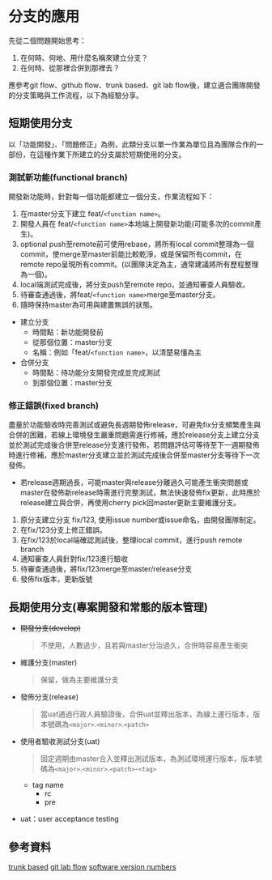 # 分支的應用

先從二個問題開始思考：
1. 在何時、何地、用什麼名稱來建立分支？
2. 在何時、從那裡合併到那裡去？

應參考git flow、github flow、trunk based、git lab flow後，建立適合團隊開發的分支策略與工作流程，以下為經驗分享。

## 短期使用分支
以「功能開發」、「問題修正」為例，此類分支以單一作業為單位且為團隊合作的一部份，在這種作業下所建立的分支屬於短期使用的分支。

### 測試新功能(functional branch)

開發新功能時，針對每一個功能都建立一個分支，作業流程如下：

1. 在master分支下建立 feat/`<function name>`。
2. 開發人員在 feat/`<function name>`本地端上開發新功能(可能多次的commit產生)。
3. optional push至remote前可使用rebase，將所有local commit整理為一個commit，使merge至master前能比較乾淨，或是保留所有commit，在remote repo呈現所有commit。(以團隊決定為主，通常建議將所有歷程整理為一個)。
4. local端測試完成後，將分支push至remote repo，並通知審查人員驗收。
5. 待審查通過後，將feat/`<function name>`merge至master分支。
6. 隨時保持master為可用與建置無誤的狀態。

- 建立分支
  - 時間點：新功能開發前
  - 從那個位置：master分支
  - 名稱：例如「feat/`<function name>`，以清楚易懂為主
- 合併分支
  - 時間點：待功能分支開發完成並完成測試
  - 到那個位置：master分支

### 修正錯誤(fixed branch)

盡量於功能驗收時完善測試或避免長週期發佈release，可避免fix分支頻繁產生與合併的困難，若線上環境發生嚴重問題需進行修補，應於release分支上建立分支並於測試完成後合併至release分支進行發佈，若問題評估可等待至下一週期發佈時進行修補，應於master分支建立並於測試完成後合併至master分支等待下一次發佈。

- 若release週期過長，可能master與release分離過久可能產生衝突問題或master在發佈新release時需進行完整測試，無法快速發佈fix更新，此時應於release建立與合併，再使用cherry pick回master更新主要維護分支。

1. 原分支建立分支 fix/123, 使用issue number或issue命名，由開發團隊制定。
2. 在fix/123分支上修正錯誤。
3. 在fix/123於local端確認測試後，整理local commit，進行push remote branch
4. 通知審查人員針對fix/123進行驗收
5. 待審查通過後，將fix/123merge至master/release分支
6. 發佈fix版本，更新版號

## 長期使用分支(專案開發和常態的版本管理)

- ~~開發分支(develop)~~

  > 不使用，人數過少，且若與master分治過久，合併時容易產生衝突

- 維護分支(master)
  
  > 保留，做為主要維護分支

- 發佈分支(release)

  > 當uat通過行政人員驗證後，合併uat並釋出版本，為線上運行版本，版本號碼為`<major>`.`<minor>`.`<patch>`

- 使用者驗收測試分支(uat)
  
  > 固定週期由master合入並釋出測試版本，為測試環境運行版本，版本號碼為`<major>`.`<minor>`.`<patch>`-`<tag>`
  - tag name
    - rc
    - pre

- uat：user acceptance testing
## 參考資料

[trunk based](https://trunkbaseddevelopment.com/)
[git lab flow](https://docs.gitlab.com/ee/topics/gitlab_flow.html)
[software version numbers](https://www.appmysite.com/blog/understanding-software-version-numbers-the-complete-guide/)